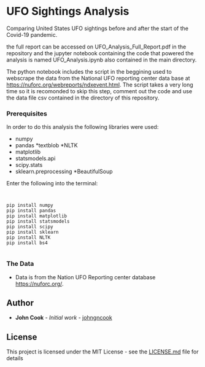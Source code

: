 # UFO Sightings Analysis
Comparing United States UFO sightings before and after the start of the Covid-19 pandemic.

the full report can be accessed on UFO_Analysis_Full_Report.pdf in the repository and the jupyter notebook containing the code that powered the analysis is named UFO_Analysis.ipynb also contained in the main directory. 

The python notebook includes the script in the beggining used to webscrape the data from the National UFO reporting center data base at https://nuforc.org/webreports/ndxevent.html. The script takes a very long time so it is recomonded to skip this step, comment out the code and use the data file csv contained in the directory of this repository.


### Prerequisites

In order to do this analysis the following libraries were used:

* numpy
* pandas
*textblob
*NLTK
* matplotlib
* statsmodels.api
* scipy.stats
* sklearn.preprocessing
*BeautifulSoup

Enter the following into the terminal:
```


pip install numpy
pip install pandas
pip install matplotlib
pip install statsmodels
pip install scipy
pip install sklearn
pip install NLTK
pip install bs4


```

### The Data  


* Data is from the Nation UFO Reporting center database https://nuforc.org/.

## Author

* **John Cook** - *Initial work* - [johngncook](https://github.com/johngncook)

## License

This project is licensed under the MIT License - see the [LICENSE.md](LICENSE.md) file for details
